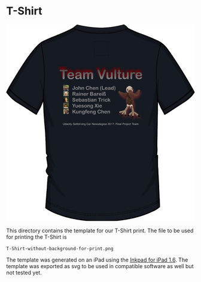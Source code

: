 # T-Shirt

![](./imgs/T-Shirt/T-Shirt-sample-print.jpg)

This directory contains the template for our T-Shirt print. The file to be used for printing the T-Shirt is 

    T-Shirt-without-background-for-print.png


The template was generated on an iPad using the [Inkpad for iPad 1.6](https://itunes.apple.com/us/app/inkpad-vector-graphic-design-illustration/id1057007769?mt=8). The template was exported as svg to be used in compatible software as well but not tested yet. 

